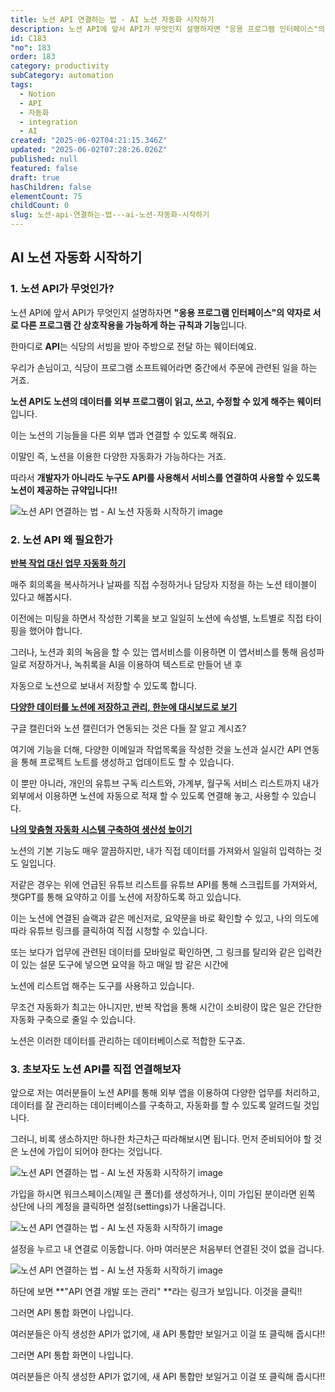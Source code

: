 ```yaml
---
title: 노션 API 연결하는 법 - AI 노션 자동화 시작하기
description: 노션 API에 앞서 API가 무엇인지 설명하자면 "응용 프로그램 인터페이스"의 약자로 서로 다른 프로그램 간 상호작용을 가능하게 하는 규칙과 기능입니다. 한마디로 API는 식당의 서빙을 받아 주방으로 전달 하는 웨이터예요.
id: C183
"no": 183
order: 183
category: productivity
subCategory: automation
tags:
  - Notion
  - API
  - 자동화
  - integration
  - AI
created: "2025-06-02T04:21:15.346Z"
updated: "2025-06-02T07:28:26.026Z"
published: null
featured: false
draft: true
hasChildren: false
elementCount: 75
childCount: 0
slug: 노션-api-연결하는-법---ai-노션-자동화-시작하기
---
```


## AI 노션 자동화 시작하기 



### 1. 노션 API가 무엇인가?



노션 API에 앞서 API가 무엇인지 설명하자면 **"응용 프로그램 인터페이스"의 약자로 서로 다른 프로그램 간 상호작용을 가능하게 하는 규칙과 기능**입니다.

한마디로 **API**는 식당의 서빙을 받아 주방으로 전달 하는 웨이터예요.

 우리가 손님이고, 식당이 프로그램 소프트웨어라면 중간에서 주문에 관련된 일을 하는 거죠.

**노션 API도 노션의 데이터를 외부 프로그램이 읽고, 쓰고, 수정할 수 있게 해주는 웨이터**입니다. 

이는 노션의 기능들을 다른 외부 앱과 연결할 수 있도록 해줘요.

이말인 즉, 노션을 이용한 다양한 자동화가 가능하다는 거죠. 

따라서 **개발자가 아니라도 누구도 API를 사용해서 서비스를 연결하여 사용할 수 있도록 노션이 제공하는 규약입니다!!**

![노션 API 연결하는 법 - AI 노션 자동화 시작하기 image](https://image.lemoncloud.io/3b20fb5a-3af5-43d3-bced-b5eb6346531e)



### 2. 노션 API 왜 필요한가



<u>**반복 작업 대신 업무 자동화 하기**</u>

매주 회의록을 복사하거나 날짜를 직접 수정하거나 담당자 지정을 하는 노션 테이블이 있다고 해봅시다.

이전에는 미팅을 하면서 작성한 기록을 보고 일일히 노션에 속성별, 노트별로 직접 타이핑을 했어야 합니다.

그러나, 노션과 회의 녹음을 할 수 있는 앱서비스를 이용하면 이 앱서비스를 통해 음성파일로 저장하거나, 녹취록을 AI을 이용하여 텍스트로 만들어 낸 후 

자동으로 노션으로 보내서 저장할 수 있도록 합니다. 



<u>**다양한 데이터를 노션에 저장하고 관리, 한눈에 대시보드로 보기**</u>

 구글 캘린더와 노션 캘린더가 연동되는 것은 다들 잘 알고 계시죠? 

여기에 기능을 더해, 다양한 이메일과 작업목록을 작성한 것을 노션과 실시간 API 연동을 통해 프로젝트 노트를 생성하고 업데이트도 할 수 있습니다. 

이 뿐만 아니라, 개인의 유튜브 구독 리스트와, 가계부, 월구독 서비스 리스트까지 내가 외부에서 이용하면 노션에 자동으로 적재 할 수 있도록 연결해 놓고, 사용할 수 있습니다. 



<u>**나의 맞춤형 자동화 시스템 구축하여 생산성 높이기**</u>

노션의 기본 기능도 매우 깔끔하지만, 내가 직접 데이터를 가져와서 일일히 입력하는 것도 일입니다.  

저같은 경우는 위에 언급된 유튜브 리스트를 유튜브 API를 통해 스크립트를 가져와서, 챗GPT를 통해 요약하고 이를 노션에 저장하도록 하고 있습니다.

이는 노션에 연결된 슬랙과 같은 메신저로, 요약문을 바로 확인할 수 있고, 나의 의도에 따라 유튜브 링크를 클릭하여 직접 시청할 수 있습니다. 

또는 보다가 업무에 관련된 데이터를 모바일로 확인하면, 그 링크를 탈리와 같은 입력칸이 있는 설문 도구에 넣으면 요약을 하고 매일 밤 같은 시간에  

노션에 리스트업 해주는 도구를 사용하고 있습니다. 

무조건 자동화가 최고는 아니지만, 반복 작업을 통해 시간이 소비량이 많은 일은 간단한 자동화 구축으로 줄일 수 있습니다. 

노션은 이러한 데이터를 관리하는 데이터베이스로 적합한 도구죠.



### 3. 초보자도 노션 API를 직접 연결해보자



앞으로 저는 여러분들이 노션 API를 통해 외부 앱을 이용하여 다양한 업무를 처리하고, 데이터를 잘 관리하는 데이터베이스를 구축하고, 자동화를 할 수 있도록 알려드릴 것입니다. 

그러니, 비록 생소하지만 하나한 차근차근 따라해보시면 됩니다. 먼저 준비되어야 할 것은 노션에 가입이 되어야 한다는 것입니다.

![노션 API 연결하는 법 - AI 노션 자동화 시작하기 image](https://image.lemoncloud.io/f477812c-db97-4154-873d-bc569cad0e10)



가입을 하시면 워크스페이스(제일 큰 폴더)를 생성하거나, 이미 가입된 분이라면 왼쪽 상단에 나의 계정을 클릭하면 설정(settings)가 나올겁니다.



![노션 API 연결하는 법 - AI 노션 자동화 시작하기 image](https://image.lemoncloud.io/0168d3d3-7275-440b-8c17-9534532d3a09)



설정을 누르고 내 연결로 이동합니다. 아마 여러분은 처음부터 연결된 것이 없을 겁니다.

![노션 API 연결하는 법 - AI 노션 자동화 시작하기 image](https://image.lemoncloud.io/8a053eb5-a021-47c6-b622-06f03cf7c92d)

하단에 보면 **"API 연결 개발 또는 관리" **라는 링크가 보입니다. 이것을 클릭!!

그러면 API 통합 화면이 나입니다. 

여러분들은 아직 생성한 API가 없기에, 새 API 통합만 보일거고 이걸 또 클릭해 줍시다!!



그러면 API 통합 화면이 나입니다. 

여러분들은 아직 생성한 API가 없기에, 새 API 통합만 보일거고 이걸 또 클릭해 줍시다!!



















​
